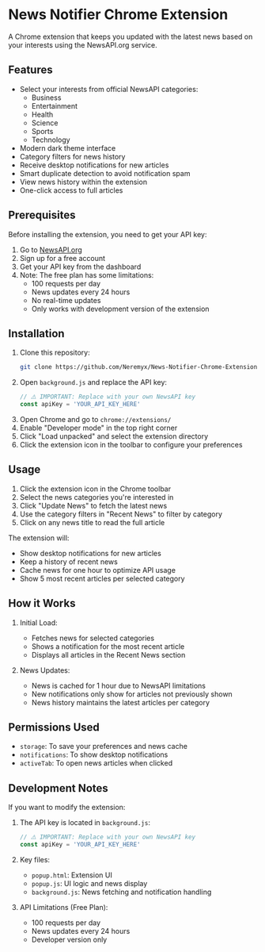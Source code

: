# News Notifier Chrome Extension

A Chrome extension that keeps you updated with the latest news based on your interests using the NewsAPI.org service.

## Features

- Select your interests from official NewsAPI categories:
  - Business
  - Entertainment
  - Health
  - Science
  - Sports
  - Technology
- Modern dark theme interface
- Category filters for news history
- Receive desktop notifications for new articles
- Smart duplicate detection to avoid notification spam
- View news history within the extension
- One-click access to full articles

## Prerequisites

Before installing the extension, you need to get your API key:

1. Go to [NewsAPI.org](https://newsapi.org)
2. Sign up for a free account
3. Get your API key from the dashboard
4. Note: The free plan has some limitations:
   - 100 requests per day
   - News updates every 24 hours
   - No real-time updates
   - Only works with development version of the extension

## Installation

1. Clone this repository:
   ```bash
   git clone https://github.com/Neremyx/News-Notifier-Chrome-Extension.git
   ```
2. Open `background.js` and replace the API key:
   ```javascript
   // ⚠️ IMPORTANT: Replace with your own NewsAPI key
   const apiKey = 'YOUR_API_KEY_HERE'
   ```
3. Open Chrome and go to `chrome://extensions/`
4. Enable "Developer mode" in the top right corner
5. Click "Load unpacked" and select the extension directory
6. Click the extension icon in the toolbar to configure your preferences

## Usage

1. Click the extension icon in the Chrome toolbar
2. Select the news categories you're interested in
3. Click "Update News" to fetch the latest news
4. Use the category filters in "Recent News" to filter by category
5. Click on any news title to read the full article

The extension will:

- Show desktop notifications for new articles
- Keep a history of recent news
- Cache news for one hour to optimize API usage
- Show 5 most recent articles per selected category

## How it Works

1. Initial Load:

   - Fetches news for selected categories
   - Shows a notification for the most recent article
   - Displays all articles in the Recent News section

2. News Updates:
   - News is cached for 1 hour due to NewsAPI limitations
   - New notifications only show for articles not previously shown
   - News history maintains the latest articles per category

## Permissions Used

- `storage`: To save your preferences and news cache
- `notifications`: To show desktop notifications
- `activeTab`: To open news articles when clicked

## Development Notes

If you want to modify the extension:

1. The API key is located in `background.js`:

   ```javascript
   // ⚠️ IMPORTANT: Replace with your own NewsAPI key
   const apiKey = 'YOUR_API_KEY_HERE'
   ```

2. Key files:

   - `popup.html`: Extension UI
   - `popup.js`: UI logic and news display
   - `background.js`: News fetching and notification handling

3. API Limitations (Free Plan):
   - 100 requests per day
   - News updates every 24 hours
   - Developer version only
